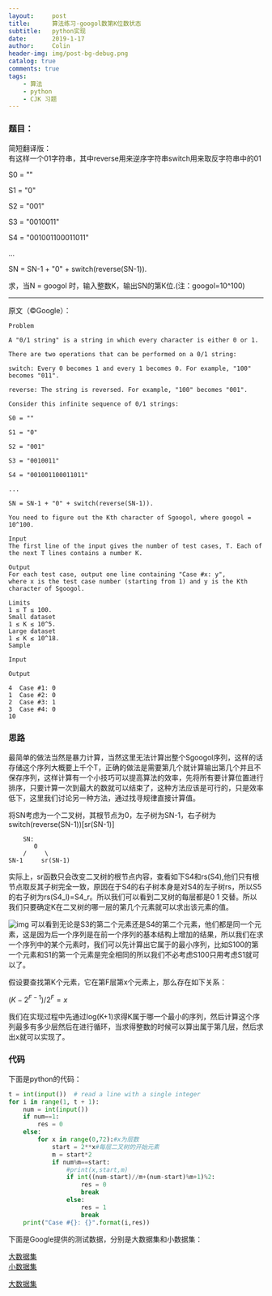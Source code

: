 ```yaml
---
layout:     post
title:      算法练习-googol数第K位数状态
subtitle:   python实现
date:       2019-1-17
author:     Colin
header-img: img/post-bg-debug.png
catalog: true
comments: true
tags:
    - 算法
    - python
    - CJK 习题
---
```

### 题目：

简短翻译版：  
有这样一个01字符串，其中reverse用来逆序字符串switch用来取反字符串中的01

S0 = ""

S1 = "0"

S2 = "001"

S3 = "0010011"

S4 = "001001100011011"

...

SN = SN-1 + "0" + switch(reverse(SN-1)).

求，当N = googol 时，输入整数K，输出SN的第K位.(注：googol=10^100)

___________
原文（©Google）：  

    Problem  

    A "0/1 string" is a string in which every character is either 0 or 1.

    There are two operations that can be performed on a 0/1 string:  

    switch: Every 0 becomes 1 and every 1 becomes 0. For example, "100" becomes "011".

    reverse: The string is reversed. For example, "100" becomes "001".
    
    Consider this infinite sequence of 0/1 strings:

    S0 = ""

    S1 = "0"

    S2 = "001"

    S3 = "0010011"

    S4 = "001001100011011"

    ...

    SN = SN-1 + "0" + switch(reverse(SN-1)).

    You need to figure out the Kth character of Sgoogol, where googol = 10^100.

    Input
    The first line of the input gives the number of test cases, T. Each of the next T lines contains a number K.

    Output
    For each test case, output one line containing "Case #x: y", 
    where x is the test case number (starting from 1) and y is the Kth character of Sgoogol.

    Limits
    1 ≤ T ≤ 100.
    Small dataset
    1 ≤ K ≤ 10^5.
    Large dataset
    1 ≤ K ≤ 10^18.
    Sample

    Input 

    Output 

    4  Case #1: 0
    1  Case #2: 0
    2  Case #3: 1
    3  Case #4: 0
    10

### 思路

最简单的做法当然是暴力计算，当然这里无法计算出整个Sgoogol序列，这样的话存储这个序列大概要上千个T，正确的做法是需要第几个就计算输出第几个并且不保存序列，这样计算有一个小技巧可以提高算法的效率，先将所有要计算位置进行排序，只要计算一次到最大的数就可以结束了，这种方法应该是可行的，只是效率低下，这里我们讨论另一种方法，通过找寻规律直接计算值。


将SN考虑为一个二叉树，其根节点为0，左子树为SN-1，右子树为switch(reverse(SN-1))[sr(SN-1)]
         
        SN:
           0
        /     \
    SN-1     sr(SN-1)  

实际上，sr函数只会改变二叉树的根节点内容，查看如下S4和rs(S4),他们只有根节点取反其子树完全一致，原因在于S4的右子树本身是对S4的左子树rs，所以S5的右子树为rs(S4_l)=S4_r。所以我们可以看到二叉树的每层都是0 1 交替。所以我们只要确定K在二叉树的哪一层的第几个元素就可以求出该元素的值。

![img](..\..\..\..\img\article\1.png)         <!--因为网页的二级域名是根据日期生成的所以必须把文件夹退回到顶级域名-->
可以看到无论是S3的第二个元素还是S4的第二个元素，他们都是同一个元素，这是因为后一个序列是在前一个序列的基本结构上增加的结果，所以我们在求一个序列中的某个元素时，我们可以先计算出它属于的最小序列，比如S100的第一个元素和S1的第一个元素是完全相同的所以我们不必考虑S100只用考虑S1就可以了。

假设要查找第K个元素，它在第F层第x个元素上，那么存在如下关系：

$(K-2^{F-1})/2^F = x$

我们在实现过程中先通过log(K+1)求得K属于哪一个最小的序列，然后计算这个序列最多有多少层然后在进行循环，当求得整数的时候可以算出属于第几层，然后求出x就可以实现了。

### 代码
下面是python的代码：

```python
t = int(input())  # read a line with a single integer
for i in range(1, t + 1):
    num = int(input())
    if num==1:
        res = 0
    else:
        for x in range(0,72):#x为层数
            start = 2**x#每层二叉树的开始元素
            m = start*2
            if num%m==start:
                #print(x,start,m)
                if int((num-start)//m+(num-start)%m+1)%2:
                    res = 0
                    break
                else:
                    res = 1
                    break
    print("Case #{}: {}".format(i,res))
```
下面是Google提供的测试数据，分别是大数据集和小数据集：

[大数据集](https://github.com/ColinJLZhang/ColinJLZhang.github.io/blob/master/files/B-large-practice.in)    
[小数据集](https://github.com/ColinJLZhang/ColinJLZhang.github.io/blob/master/files/B-large-practice.in) 

<a href="https://github.com/ColinJLZhang/ColinJLZhang.github.io/blob/master/files/B-large-practice.in">大数据集</a>   


